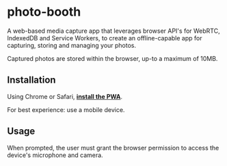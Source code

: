 # photo-booth

A web-based media capture app that leverages browser API's for WebRTC, IndexedDB and Service Workers, to create an offline-capable app for capturing, storing and managing your photos.

Captured photos are stored within the browser, up-to a maximum of 10MB.

## Installation

Using Chrome or Safari, [**install the PWA**](https://studickie.github.io/pwa-photo-booth/index.html). 

For best experience: use a mobile device.

## Usage

When prompted, the user must grant the browser permission to access the device's microphone and camera.
